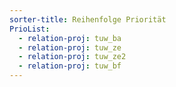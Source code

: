 ```yaml
---
sorter-title: Reihenfolge Priorität
PrioList:
  - relation-proj: tuw_ba
  - relation-proj: tuw_ze
  - relation-proj: tuw_ze2
  - relation-proj: tuw_bf
---
```

